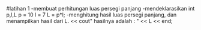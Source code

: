 #latihan 1
-membuat perhitungan luas persegi panjang
-mendeklarasikan int p,l,L
    p = 10
    l = 7
    L = p*l;
-menghitung hasil luas persegi panjang, dan menampilkan hasil dari L.
    << cout" hasilnya adalah : " << L << end;
